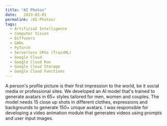 ```yaml
---
title: "AI Photos"
date:   2023-02-01
permalink: /AI-Photos/
tags:
  - ArtificiaI Intelligence
  - Computer Vision
  - Diffusers
  - GANs
  - PyTorch
  - Serverless GPUs (TrainML)
  - Google Cloud
  - Google Cloud Run
  - Google Cloud Storage
  - Google Cloud Functions
---
```

 
A person's profile picture is their first impression to the world, be it social media or professional sites. We developed an AI model that's trained to generate avatars in 65+ styles tailored for men, women and couples. The model needs 15 close up shots in different clothes, expressions and backgrounds to generate 150+ unique avatars. I was responsible for developing a video animation module that generates videos using prompts and user input images.





